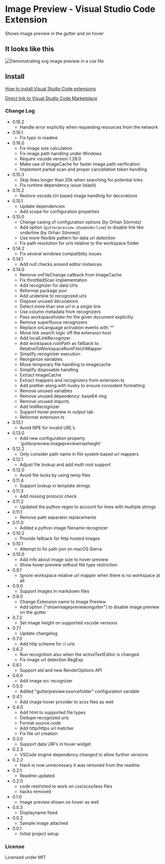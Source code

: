 # Image Preview - Visual Studio Code Extension

Shows image preview in the gutter and on hover

## It looks like this

![Demonstrating svg image preview in a css file](https://raw.githubusercontent.com/kisstkondoros/gutter-preview/master/images/sample.png)

## Install

[How to install Visual Studio Code extensions](https://code.visualstudio.com/docs/editor/extension-gallery)

[Direct link to Visual Studio Code Marketplace](https://marketplace.visualstudio.com/items?itemName=kisstkondoros.vscode-gutter-preview)

### Change Log

-   0.16.2
    -   Handle error explicitly when requesting resources from the network
-   0.16.1
    -   Fix typo in readme
-   0.16.0
    -   Fix image size calculation
    -   Fix image path handling under Windows
    -   Require vscode version 1.28.0
    -   Make use of ImageCache for faster image path verification
    -   Implement partial scan and proper cancellation token handling
-   0.15.3
    -   Skip lines longer than 20k when searching for potential links
    -   Fix runtime dependency issue (slash)
-   0.15.2
    -   Restore vscode.Uri based image handling for decorations
-   0.15.1
    -   Update dependencies
    -   Add scope for configuration properties
-   0.15.0
    -   Change casing of configuration options (by Orhan Sönmez)
    -   Add option (`gutterpreview.showUnderline`) to disable link like underline (by Orhan Sönmez)
    -   Use more flexible pattern for data url detection
    -   Fix path resolution for urls relative to the workspace folder
-   0.14.2
    -   Fix several windows compatiblity issues
-   0.14.1
    -   Add null checks around editor instances
-   0.14.0
    -   Remove onFileChange callback from ImageCache
    -   Fix throttledScan implementation
    -   Add recognizer for data Urls
    -   Reformat package json
    -   Add underline to recognized urls
    -   Dispose unused decorations
    -   Detect more than one url in a single line
    -   Use column metadata from recognizers
    -   Pass workspacefolder for the given document explicitly
    -   Remove superfluous recognizers
    -   Replace onLanguage activation events with '\*'
    -   Move link search logic off the extension host
    -   Add localLinkRecognizer
    -   Add workspace.rootPath as fallback to RelativeToWorkspaceRootFileUrlMapper
    -   Simplify recognizer execution
    -   Reorganize variables
    -   Move temporary file handling to imagecache
    -   Simplify disposable handling
    -   Extract ImageCache
    -   Extract mappers and recognizers from extension.ts
    -   Add prettier along with husky to ensure consistent formatting
    -   Remove unused variables
    -   Remove unused dependency: base64-img
    -   Remove unused imports
    -   Add linkRecognizer
    -   Support hover preview in output tab
    -   Reformat extension.ts
-   0.13.1
    -   Avoid NPE for invalid URL's
-   0.13.0
    -   Add new configuration property 'gutterpreview.imagepreviewmaxheight'
-   0.12.2
    -   Only consider path name in file system based url mappers
-   0.12.1
    -   Adjust file lookup and add multi root support
-   0.12.0
    -   Avoid file locks by using temp files
-   0.11.4
    -   Support lookup in template strings
-   0.11.3
    -   Add missing protocol check
-   0.11.2
    -   Updated the python regex to account for lines with multiple strings
-   0.11.1
    -   Remove path separator replacements
-   0.11.0
    -   Added a python image filename recognizer
-   0.10.2
    -   Provide fallback for http hosted images
-   0.10.1
    -   Attempt to fix path join on macOS Sierra
-   0.10.0
    -   Add info about image size to hover preview
    -   Show hover preview without file type restriction
-   0.9.1
    -   Ignore workspace relative url mapper when there is no workspace at all
-   0.9.0
    -   Support images in markdown files
-   0.8.0
    -   Change Extension name to Image Preview
    -   Add option ("showimagepreviewongutter") to disable image preview on the gutter
-   0.7.2
    -   Set image height on supported vscode versions
-   0.7.1
    -   Update changelog
-   0.7.0
    -   Add http scheme for // urls
-   0.6.2
    -   Run recognition also when the activeTextEditor is changed
    -   Fix image url detection RegExp
-   0.6.1
    -   Support old and new RenderOptions API
-   0.6.0
    -   Add image src recognizer
-   0.5.0
    -   Added "gutterpreview.sourcefolder" configuration variable
-   0.4.1
    -   Add image hover provider to scss files as well
-   0.4.0
    -   Add html to supported file types
    -   Dedupe recognized urls
    -   Format source code
    -   Add http/https url matcher
    -   Fix file url creation
-   0.3.0
    -   Support data URI's in hover widget
-   0.2.3
    -   VSCode engine dependency changed to allow further versions
-   0.2.2
    -   Hack is now unnecessary it was removed from the readme
-   0.2.1
    -   Readme updated
-   0.2.0
    -   code restricted to work on css/scss/less files
    -   hacks removed
-   0.1.0
    -   Image preview shown on hover as well
-   0.0.3
    -   Displayname fixed
-   0.0.2
    -   Sample image attached
-   0.0.1
    -   Initial project setup

### License

Licensed under MIT
